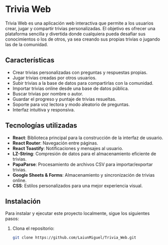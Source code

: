 # Trivia Web

Trivia Web es una aplicación web interactiva que permite a los usuarios crear, jugar y compartir trivias personalizadas. El objetivo es ofrecer una plataforma sencilla y divertida donde cualquiera pueda desafiar sus conocimientos o los de otros, ya sea creando sus propias trivias o jugando las de la comunidad.

## Características

- Crear trivias personalizadas con preguntas y respuestas propias.
- Jugar trivias creadas por otros usuarios.
- Subir trivias a la base de datos para compartirlas con la comunidad.
- Importar trivias online desde una base de datos pública.
- Buscar trivias por nombre o autor.
- Guardar el progreso y puntaje de trivias resueltas.
- Soporte para voz lectora y modo aleatorio de preguntas.
- Interfaz intuitiva y responsiva.

## Tecnologías utilizadas

- **React**: Biblioteca principal para la construcción de la interfaz de usuario.
- **React Router**: Navegación entre páginas.
- **React Toastify**: Notificaciones y mensajes al usuario.
- **LZ-String**: Compresión de datos para el almacenamiento eficiente de trivias.
- **PapaParse**: Procesamiento de archivos CSV para importar/exportar trivias.
- **Google Sheets & Forms**: Almacenamiento y sincronización de trivias online.
- **CSS**: Estilos personalizados para una mejor experiencia visual.

## Instalación

Para instalar y ejecutar este proyecto localmente, sigue los siguientes pasos:

1. Clona el repositorio:
   ```bash
   git clone https://github.com/LaiunMiguel/Trivia_Web.git
   ```
